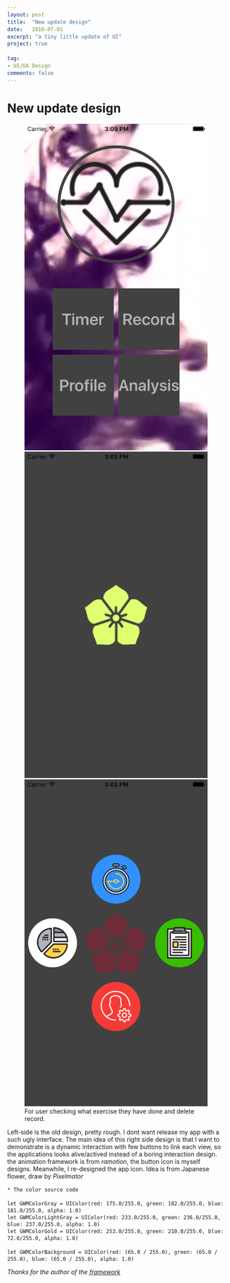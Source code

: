 ```yaml
---
layout: post
title:  "New update design"
date:   2016-07-01
excerpt: "a tiny little update of UI"
project: true

tag:
- UI/UX Design
comments: false
---
```


# New update design

<figure class="third">
<img src="/assets/blogImages/interface-before.png">
<img src="/assets/blogImages/interface-after1.png">
<img src="/assets/blogImages/interface-after2.png">
<figcaption>For user checking what exercise they have done and delete record.</figcaption>
</figure>

Left-side is the old design, pretty rough. I dont want release my app with a such ugly interface.
The main idea of this right side design is that I want to demonstrate is a dynamic interaction with few buttons to link each view, so the applications looks alive/actived instead of a boring interaction design.
the animation framework is from *ramotion*, the button icon is myself designs. Meanwhile, I re-designed the app icon. Idea is from Japanese flower, draw by *Pixelmator*

```
* The color source code

let GWMColorGray = UIColor(red: 175.0/255.0, green: 182.0/255.0, blue: 181.0/255.0, alpha: 1.0)
let GWMColorLightGray = UIColor(red: 233.0/255.0, green: 236.0/255.0, blue: 237.0/255.0, alpha: 1.0)
let GWMColorGold = UIColor(red: 253.0/255.0, green: 210.0/255.0, blue: 72.0/255.0, alpha: 1.0)

let GWMColorBackground = UIColor(red: (65.0 / 255.0), green: (65.0 / 255.0), blue: (65.0 / 255.0), alpha: 1.0)
```


*Thanks for the author of the [framework](https://github.com/Ramotion/circle-menu)*